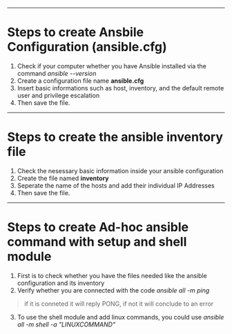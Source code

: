 -----------------------------------------------------------------------------
# Steps to create Ansbile Configuration (ansible.cfg)

1. Check if your computer whether you have Ansible installed via the command *ansible --version*
2. Create a configuration file name **ansible.cfg**
3. Insert basic informations such as host, inventory, and the default remote user and privilege escalation
4. Then save the file.
-----------------------------------------------------------------------------
# Steps to create the ansible inventory file
1. Check the nesessary basic information inside your ansible configuration
2. Create the file named **inventory**
3. Seperate the name of the hosts and add their individual IP Addresses
4. Then save the file.
-----------------------------------------------------------------------------
# Steps to create Ad-hoc ansible command with setup and shell module
1. First is to check whether you have the files needed like the ansible configuration and its inventory
2. Verify whether you are connected with the code *ansible all -m ping*
> if it is conneted it will reply PONG, if not it will conclude to an error
3. To use the shell module and add linux commands, you could use *ansible all -m shell -a "LINUXCOMMAND"*
